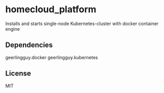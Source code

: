 homecloud_platform
=========

Installs and starts single-node Kubernetes-cluster with docker container engine

Dependencies
------------

geerlingguy.docker
geerlingguy.kubernetes


License
-------

MIT

